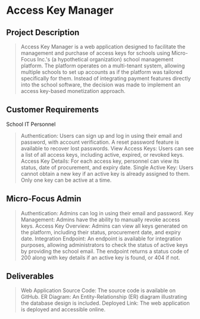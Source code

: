 # __Access Key Manager__
## Project Description
> Access Key Manager is a web application designed to facilitate the management and purchase of access keys for schools using Micro-Focus Inc.'s (a hypothetical organization) school management platform. The platform operates on a multi-tenant system, allowing multiple schools to set up accounts as if the platform was tailored specifically for them. Instead of integrating payment features directly into the school software, the decision was made to implement an access key-based monetization approach.

## Customer Requirements
School IT Personnel
> Authentication: Users can sign up and log in using their email and password, with account verification. A reset password feature is available to recover lost passwords.
> View Access Keys: Users can see a list of all access keys, including active, expired, or revoked keys.
> Access Key Details: For each access key, personnel can view its status, date of procurement, and expiry date.
> Single Active Key: Users cannot obtain a new key if an active key is already assigned to them. Only one key can be active at a time.

## Micro-Focus Admin
> Authentication: Admins can log in using their email and password.
> Key Management: Admins have the ability to manually revoke access keys.
> Access Key Overview: Admins can view all keys generated on the platform, including their status, procurement date, and expiry date.
> Integration Endpoint: An endpoint is available for integration purposes, allowing administrators to check the status of active keys by providing the school email. The endpoint returns a status code of 200 along with key details if an active key is found, or 404 if not.

## Deliverables
> Web Application Source Code: The source code is available on GitHub.
> ER Diagram: An Entity-Relationship (ER) diagram illustrating the database design is included.
> Deployed Link: The web application is deployed and accessible online.